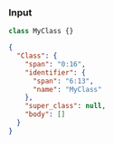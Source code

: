 ### Input
```js
class MyClass {}
```

```json
{
  "Class": {
    "span": "0:16",
    "identifier": {
      "span": "6:13",
      "name": "MyClass"
    },
    "super_class": null,
    "body": []
  }
}
```
